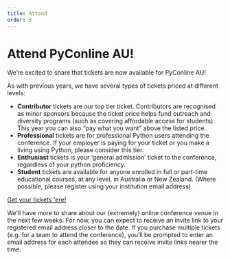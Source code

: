 ```yaml
---
title: Attend
order: 3
---
```


# Attend PyConline AU!

We’re excited to share that tickets are now available for PyConline AU!

As with previous years, we have several types of tickets priced at different levels:

- **Contributor** tickets are our top tier ticket. Contributors are recognised as minor sponsors because the ticket price helps fund outreach and diversity programs (such as covering affordable access for students). This year you can also “pay what you want” above the listed price.
- **Professional** tickets are for professional Python users attending the conference. If your employer is paying for your ticket or you make a living using Python, please consider this tier.
- **Enthusiast** tickets is your ‘general admission’ ticket to the conference, regardless of your python proficiency.
- **Student** tickets are available for anyone enrolled in full or part-time educational courses, at any level, in Australia or New Zealand. (Where possible, please register using your institution email address).

<p class='center-content'>
    <a href='https://pretix.eu/pyconau/online2020/' class='btn btn-center btn-chonk'>
        Get your tickets 'ere!
    </a>
</p>

We’ll have more to share about our (extremely) online conference venue in the next few weeks. For now, you can expect to receive an invite link to your registered email address closer to the date. If you purchase multiple tickets (e.g. for a team to attend the conference), you’ll be prompted to enter an email address for each attendee so they can receive invite links nearer the time.
